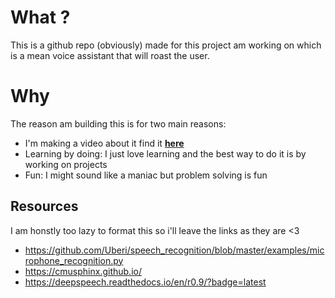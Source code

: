# What ?

This is a github repo (obviously) made for this project am working on which is a mean voice assistant that will roast the user.

# Why 

The reason am building this is for two main reasons:
* I'm making a video about it find it [**here**](link)
* Learning by doing: I just love learning and the best way to do it is by working on projects 
* Fun: I might sound like a maniac but problem solving is fun 

## Resources 
I am honstly too lazy to format this so i'll leave the links as they are 
<3 

* https://github.com/Uberi/speech_recognition/blob/master/examples/microphone_recognition.py
* https://cmusphinx.github.io/
* https://deepspeech.readthedocs.io/en/r0.9/?badge=latest
